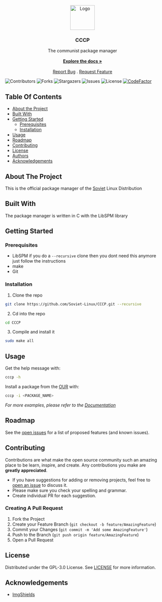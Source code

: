 <br/>
<p align="center">
  <a href="https://github.com/Soviet-Linux/CCCP">
    <img src="https://camo.githubusercontent.com/89882f4a2ec88cf250e0ee3983a9e132613e8907612bc301fc0584dc1da446b8/68747470733a2f2f692e696d6775722e636f6d2f746a56643856792e706e67" alt="Logo" width="80" height="80">
  </a>

  <h3 align="center">CCCP</h3> 
  <p align="center">
    The communist package manager
    <br/>
    <br/>
    <a href="https://docs.sovietlinux.org/"><strong>Explore the docs »</strong></a>
    <br/>
    <br/>
    <a href="https://github.com/Soviet-Linux/CCCP/issues">Report Bug</a>
    .
    <a href="https://github.com/Soviet-Linux/CCCP/issues">Request Feature</a>
  </p>
</p>

![Contributors](https://img.shields.io/github/contributors/Soviet-Linux/CCCP?color=dark-green) ![Forks](https://img.shields.io/github/forks/Soviet-Linux/CCCP?style=social) ![Stargazers](https://img.shields.io/github/stars/Soviet-Linux/CCCP?style=social) ![Issues](https://img.shields.io/github/issues/Soviet-Linux/CCCP) ![License](https://img.shields.io/github/license/Soviet-Linux/CCCP) [![CodeFactor](https://www.codefactor.io/repository/github/soviet-linux/cccp/badge)](https://www.codefactor.io/repository/github/soviet-linux/cccp)



## Table Of Contents

* [About the Project](#about-the-project)
* [Built With](#built-with)
* [Getting Started](#getting-started)
  * [Prerequisites](#prerequisites)
  * [Installation](#installation)
* [Usage](#usage)
* [Roadmap](#roadmap)
* [Contributing](#contributing)
* [License](#license)
* [Authors](#authors)
* [Acknowledgements](#acknowledgements)

## About The Project

This is the official package manager of the [Soviet](https://sovietlinux.org/) Linux Distribution

## Built With

The package manager is written in C with the LibSPM library

## Getting Started


### Prerequisites

* LibSPM if you do a ``--recursive`` clone then you dont need this anymore just follow the instructions
* make
* Git

### Installation

1. Clone the repo

``` sh
git clone https://github.com/Soviet-Linux/CCCP.git --recursive
```

2. Cd into the repo

```sh
cd CCCP
```

3. Compile and install it

```sh
sudo make all
```

## Usage

Get the help message with:
```sh
cccp -h
```
Install a package from the [OUR](https://docs.sovietlinux.org/repo) with:
```sh
cccp -i <PACKAGE_NAME>
```

_For more examples, please refer to the [Documentation](https://docs.sovietlinux.org/cccp)_

## Roadmap

See the [open issues](https://github.com/Soviet-Linux/CCCP/issues) for a list of proposed features (and known issues).

## Contributing

Contributions are what make the open source community such an amazing place to be learn, inspire, and create. Any contributions you make are **greatly appreciated**.
* If you have suggestions for adding or removing projects, feel free to [open an issue](https://github.com/Soviet-Linux/CCCP/issues/new) to discuss it.
* Please make sure you check your spelling and grammar.
* Create individual PR for each suggestion.

### Creating A Pull Request

1. Fork the Project
2. Create your Feature Branch (`git checkout -b feature/AmazingFeature`)
3. Commit your Changes (`git commit -m 'Add some AmazingFeature'`)
4. Push to the Branch (`git push origin feature/AmazingFeature`)
5. Open a Pull Request

## License

Distributed under the GPL-3.0 License. See [LICENSE](https://github.com/Soviet-Linux/CCCP/blob/main/LICENSE) for more information.

## Acknowledgements

* [ImgShields](https://shields.io/)
